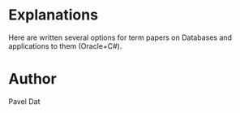 # Explanations
Here are written several options for term papers on Databases and applications to them (Oracle+C#).
# Author
Pavel Dat
